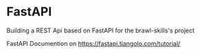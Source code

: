 # FastAPI
Building a REST Api based on FastAPI for the brawl-skills's project

FastAPI Documention on  https://fastapi.tiangolo.com/tutorial/
